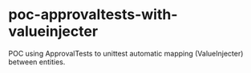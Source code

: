 # poc-approvaltests-with-valueinjecter
POC using ApprovalTests to unittest automatic mapping (ValueInjecter) between entities.
